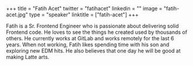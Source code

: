 +++
title = "Fatih Acet"
twitter = "fatihacet"
linkedin = ""
image = "fatih-acet.jpg"
type = "speaker"
linktitle = ["fatih-acet"]
+++

Fatih is a Sr. Frontend Engineer who is passionate about delivering solid Frontend code. He loves to see the things he created used by thousands of others. He currently works at GitLab and works remotely for the last 6 years. When not working, Fatih likes spending time with his son and exploring new EDM hits. He also believes that one day he will be good at making Latte arts.

